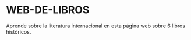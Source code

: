 # WEB-DE-LIBROS
Aprende sobre la literatura internacional en esta página web sobre 6 libros históricos.

